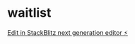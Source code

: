 # waitlist

[Edit in StackBlitz next generation editor ⚡️](https://stackblitz.com/~/github.com/wuji00/waitlist)